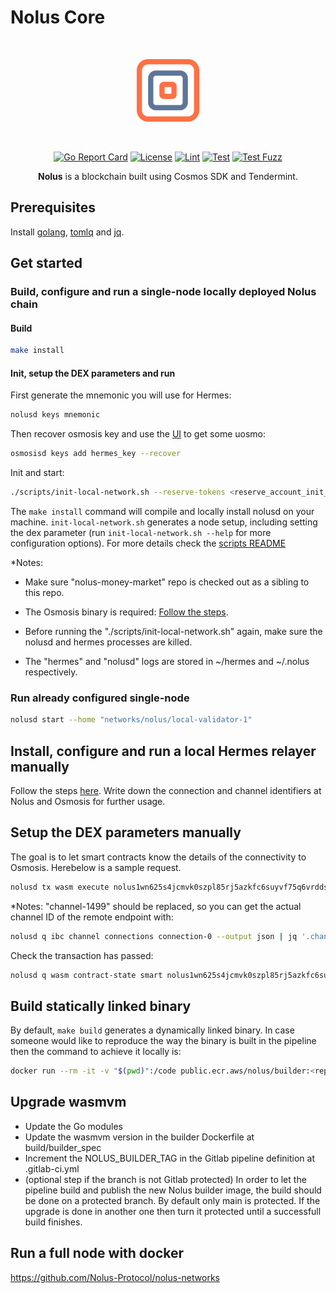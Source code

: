 # Nolus Core
<div align="center">
<br /><p align="center"><img alt="nolus-core" src="docs/nolus-core-logo.svg" width="100"/></p><br />


[![Go Report Card](https://goreportcard.com/badge/github.com/Nolus-Protocol/nolus-core)](https://goreportcard.com/report/github.com/Nolus-Protocol/nolus-core)
[![License](https://img.shields.io/badge/License-Apache_2.0-blue.svg)](https://github.com/Nolus-Protocol/nolus-core/blob/main/LICENSE)
[![Lint](https://github.com/Nolus-Protocol/nolus-core/actions/workflows/lint.yaml/badge.svg?branch=main)](https://github.com/Nolus-Protocol/nolus-core/actions/workflows/lint.yaml)
[![Test](https://github.com/Nolus-Protocol/nolus-core/actions/workflows/test.yaml/badge.svg?branch=main)](https://github.com/Nolus-Protocol/nolus-core/actions/workflows/test.yaml)
[![Test Fuzz](https://github.com/Nolus-Protocol/nolus-core/actions/workflows/test-fuzz.yaml/badge.svg?branch=main)](https://github.com/Nolus-Protocol/nolus-core/actions/workflows/test-fuzz.yaml)

**Nolus** is a blockchain built using Cosmos SDK and Tendermint.
</div>

## Prerequisites

Install [golang](https://golang.org/), [tomlq](https://tomlq.readthedocs.io/en/latest/installation.html) and [jq](https://stedolan.github.io/jq/).

## Get started

### Build, configure and run a single-node locally deployed Nolus chain

#### Build

  ```sh
  make install
  ```

#### Init, setup the DEX parameters and run

First generate the mnemonic you will use for Hermes:

```sh
nolusd keys mnemonic
```

Then recover osmosis key and use the [UI](https://faucet.osmosis.zone/#/) to get some uosmo:

```sh
osmosisd keys add hermes_key --recover
```

Init and start:

```sh
./scripts/init-local-network.sh --reserve-tokens <reserve_account_init_tokens> --hermes-mnemonic <the_mnemonic_generated_by_the_previous_steps>
```

The `make install` command will compile and locally install nolusd on your machine. `init-local-network.sh` generates a node setup, including setting the dex parameter (run `init-local-network.sh --help` for more configuration options). For more details check the [scripts README](./scripts/README.md)

*Notes:

* Make sure "nolus-money-market" repo is checked out as a sibling to this repo.

* The Osmosis binary is required: [Follow the steps](https://gitlab-nomo.credissimo.net/nomo/wiki/-/blob/main/hermes.md#download-the-latest-osmosis-binary).

* Before running the "./scripts/init-local-network.sh" again, make sure the nolusd and hermes processes are killed.

* The "hermes" and "nolusd" logs are stored in ~/hermes and ~/.nolus respectively.

### Run already configured single-node

```sh
nolusd start --home "networks/nolus/local-validator-1"
```

## Install, configure and run a local Hermes relayer manually

Follow the steps [here](https://gitlab-nomo.credissimo.net/nomo/wiki/-/blob/main/hermes.md#install-and-configure-hermes). Write down the connection and channel identifiers at Nolus and Osmosis for further usage.

## Setup the DEX parameters manually

The goal is to let smart contracts know the details of the connectivity to Osmosis. Herebelow is a sample request.

```sh
nolusd tx wasm execute nolus1wn625s4jcmvk0szpl85rj5azkfc6suyvf75q6vrddscjdphtve8s5gg42f '{"setup_dex": {"connection_id": "connection-0", "transfer_channel": {"local_endpoint": "channel-0", "remote_endpoint": "channel-1499"}}}' --fees 387unls --gas auto --gas-adjustment 1.1
```

*Notes:
"channel-1499" should be replaced, so you can get the actual channel ID of the remote endpoint with:

```sh
nolusd q ibc channel connections connection-0 --output json | jq '.channels[0].counterparty.channel_id' | tr -d '"'
```

Check the transaction has passed:

```sh
nolusd q wasm contract-state smart nolus1wn625s4jcmvk0szpl85rj5azkfc6suyvf75q6vrddscjdphtve8s5gg42f '{"config":{}}'
```

## Build statically linked binary

By default, `make build` generates a dynamically linked binary. In case someone would like to reproduce the way the binary is built in the pipeline then the command to achieve it locally is:

```sh
docker run --rm -it -v "$(pwd)":/code public.ecr.aws/nolus/builder:<replace_with_the latest_tag> make build -C /code
```

## Upgrade wasmvm

* Update the Go modules
* Update the wasmvm version in the builder Dockerfile at build/builder_spec
* Increment the NOLUS_BUILDER_TAG in the Gitlab pipeline definition at .gitlab-ci.yml
* (optional step if the branch is not Gitlab protected) In order to let the pipeline build and publish the new Nolus builder image, the build should be done on a protected branch. By default only main is protected. If the upgrade is done in another one then turn it protected until a successfull build finishes.

## Run a full node with docker

https://github.com/Nolus-Protocol/nolus-networks
